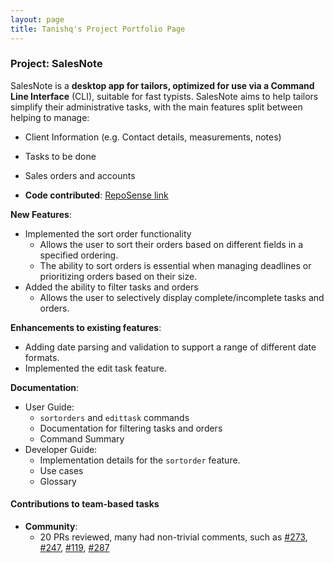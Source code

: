 ```yaml
---
layout: page
title: Tanishq's Project Portfolio Page
---
```


### Project: SalesNote

SalesNote is a **desktop app for tailors, optimized for use via a Command Line Interface** (CLI), suitable for fast
typists. SalesNote aims to help tailors simplify their administrative tasks, with the main features split between helping to manage:

* Client Information (e.g. Contact details, measurements, notes)
* Tasks to be done
* Sales orders and accounts


* **Code contributed**: [RepoSense link](https://nus-cs2103-ay2122s1.github.io/tp-dashboard/?search=tanishq&sort=groupTitle&sortWithin=title&timeframe=commit&mergegroup=&groupSelect=groupByRepos&breakdown=true&checkedFileTypes=docs~functional-code~test-code~other&tabOpen=true&tabType=authorship&tabAuthor=Tanishq4331&tabRepo=AY2122S1-CS2103T-W08-3%2Ftp%5Bmaster%5D&authorshipIsMergeGroup=false&authorshipFileTypes=docs~functional-code~test-code&authorshipIsBinaryFileTypeChecked=false&since=2021-09-17)

**New Features**:
  * Implemented the sort order functionality
    * Allows the user to sort their orders based on different fields in a specified ordering.
    * The ability to sort orders is essential when managing deadlines or prioritizing orders based on their size.
  * Added the ability to filter tasks and orders
    * Allows the user to selectively display complete/incomplete tasks and orders.

**Enhancements to existing features**:
  * Adding date parsing and validation to support a range of different date formats.
  * Implemented the edit task feature.

**Documentation**:
  * User Guide:
      * `sortorders` and `edittask` commands
      * Documentation for filtering tasks and orders
      * Command Summary
  * Developer Guide:
      * Implementation details for the `sortorder` feature.
      * Use cases
      * Glossary

#### Contributions to team-based tasks


* **Community**:
    * 20 PRs reviewed, many had non-trivial comments, such as [\#273](https://github.com/AY2122S1-CS2103T-W08-3/tp/pull/273), [\#247](https://github.com/AY2122S1-CS2103T-W08-3/tp/pull/247), [\#119](https://github.com/AY2122S1-CS2103T-W08-3/tp/pull/119), [\#287](https://github.com/AY2122S1-CS2103T-W08-3/tp/pull/287)
    
